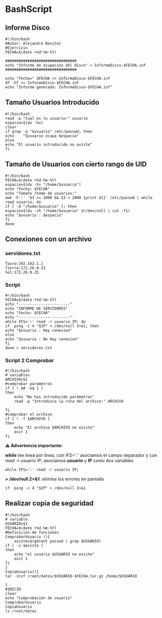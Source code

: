 # BashScript
## Informe Disco
````
#!/bin/bash
#Autor: Alejandro Benitez
#Ejercicio
FECHA=$(date +%d-%m-%Y)

################################
echo "Informe de ocupacion del disco" > InformeDisco-$FECHA.inf
################################

echo "Fecha=" $FECHA >> InformeDisco-$FECHA.inf
df -hT >> InformeDisco-$FECHA.inf
echo "Informe generado: InformeDisco-$FECHA.inf"
````
## Tamaño Usuarios Introducido
````
#!/bin/bash
read -p "Cual es tu usuario:" usuario
espacio=$(du -hs)
clear
if grep -q "$usuario" /etc/passwd; then
echo    "$usuario ocupa $espacio" 
else 
echo "El usuario introducido no existe"
fi
````

## Tamaño de Usuarios con cierto rango de UID

````
#!/bin/bash
FECHA=$(date +%d-%m-%Y)
espacio=$(du -hs "/home/$usuario")
echo "Fecha: $FECHA"
echo "Tamaño /home de usuarios:"
awk -F':' '$3 >= 1000 && $3 < 2000 {print $1}' /etc/passwd | while read usuario; do
if [ -d "/home/$usuario" ]; then
espacio=$(du -sh "/home/$usuario" 2>/dev/null | cut -f1)
echo "$usuario : $espacio"
fi
done
````
## Conexiones con un archivo

### servidores.txt

````
Tauro:192.162.1.1
Tierra:172.26.0.33
Sol:172.26.0.25
````

### Script

````
#!/bin/bash
FECHA=$(date +%d-%m-%Y)
echo "-----------------------"
echo "INFORME DE SERVIDORES"
echo "Fecha: $FECHA"
echo "-----------------------"
while IFS=':' read -r usuario IP; do
if  ping -c 4 "$IP" > /dev/null 2>&1; then
echo "$usuario : Hay conexion"
else 
echo "$usuario : No Hay conexion"
fi
done < servidores.txt

````

### Script 2 Comprobar

```
#!/bin/bash
# variables
ARCHIVO=$1
#comprobar parametros
if [ ! $# -eq 1 ]
then 
    echo "No has introducido parámetros"
    read -p "Introduzca la ruta del archivo:" ARCHIVO

fi
#Comprobar el archivo
if [ ! -f $ARCHIVO ]
then 
    echo "El archivo $ARCHIVO no existe"
    exit 1
fi
```


**⚠️ Advertencia importante:**

**while** lee linea por linea, con IFS=':' asociamos el campo separador
 y con read -r usuario IP; asociamos **usuario** y **IP** como dos variables

 
 ```` 
while IFS=':' read -r usuario IP;
````
**> /dev/null 2>&1**: elimina los errores en pantalla

````
if  ping -c 4 "$IP" > /dev/null 2>&1
````



 ## Realizar copia de seguridad

```
#!/bin/bash
# variable
USUARIO=$1
FECHA=$(date +%d-%m-%Y)
#Definicion de funciones
ComprobarUsuario (){
    existe=$(getent passwd | grep $USUARIO)
if [ -z $existe ]
then 
    echo "el usuario $USUARIO no existe"
    exit 1
fi
}
CopiaUsuario(){
tar -zcvf /root/datos/$USUARIO-$FECHA.tar.gz /home/$USUARIO

}
#INICIO
clear
echo "Comprobación de usuario"
ComprobarUsuario
CopiaUsuario
ls /root/datos
````
